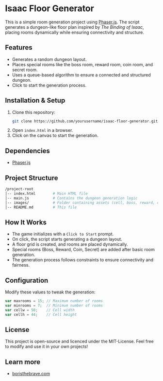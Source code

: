 # Isaac Floor Generator

This is a simple room generation project using [Phaser.js](https://phaser.io/). The script generates a dungeon-like floor plan inspired by *The Binding of Isaac*, placing rooms dynamically while ensuring connectivity and structure.

## Features
* Generates a random dungeon layout.
* Places special rooms like the boss room, reward room, coin room, and secret room.
* Uses a queue-based algorithm to ensure a connected and structured dungeon.
* Click to start the generation process.

## Installation & Setup
1. Clone this repository:
   ```sh
   git clone https://github.com/yourusername/isaac-floor-generator.git
   ```
2. Open `index.html` in a browser.
3. Click on the canvas to start the generation.

## Dependencies
- [Phaser.js](https://phaser.io/)

## Project Structure
```bash
/project-root
│-- index.html        # Main HTML file
│-- main.js           # Contains the dungeon generation logic
│-- images/           # Folder containing assets (cell, boss, reward, coin, secret)
│-- README.md         # This file
```

## How It Works
* The game initializes with a `Click to Start` prompt.
* On click, the script starts generating a dungeon layout.
* A floor grid is created, and rooms are placed dynamically.
* Special rooms (Boss, Reward, Coin, Secret) are added after basic room generation.
* The generation process follows constraints to ensure connectivity and fairness.

## Configuration
Modify these values to tweak the generation:
```js
var maxrooms = 15; // Maximum number of rooms
var minrooms = 7;  // Minimum number of rooms
var cellw = 50;    // Cell width
var cellh = 44;    // Cell height
```

## License
This project is open-source and licenced under the MIT-License. Feel free to modify and use it in your own projects!

## Learn more
* [boristhebrave.com](https://www.boristhebrave.com/2020/09/12/dungeon-generation-in-binding-of-isaac/)
